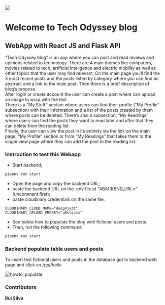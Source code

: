 
<img align="center" src="https://github.com/Group-Rodrigo-Luis-Rui/4Geeks-Final-Project-Team-1/assets/64076622/d6055c00-dd38-4c66-8854-c8fe56856932" />

# Welcome to Tech Odyssey blog

## WebApp with React JS and Flask API

“Tech Odyssey blog” is an app where you can post and read reviews and opinions related to technology. There are 4 main themes like computers, movies related to tech, artificial inteligence and electric mobility as well as other topics that the user may find relevant.
On the main page you’ll find the 3 most recent posts and the posts listed by category where you can find an abstract and a link to the main post. Then there is a brief description of blog’s propose.<br>
After login or create account the user can create a post where can upload an image to wrap with the text.<br>
There is a “My Stuff” section where users can find their profile (“My Profile” subsection) with their information and a list of the posts created by them where posts can be deleted. There’s also a subsection, “My Readings” where users can find the posts they want to read later and after that they can delete from the reading list.<br>
Finally, the user can view the post in its entirety via the link on the main page, “My Profile” section or from “My Readings” that takes them to the single view page where they can add the post to the reading list.

### Instruction to test this Webapp

- Start backend;
```sh
pipenv run start
```
- Open the page and copy the backend URL;
- paste the backend URL on the .env file at "#BACKEND_URL=" (uncomment first);
- paste cloudinary credentials on the same file:
```
CLOUDINARY_CLOUD_NAME="deog4jy3t"
CLOUDINARY_UPLOAD_PRESET="u8sisass"
```
- See below how to populate the blog with fictional users and posts.
- Then, run the following command:
```sh
pipenv run start
```
### Backend populate table users and posts

To insert test fictional users and posts in the database got to backend web page and click on */api/hello*

![howto_populate](https://github.com/Group-Rodrigo-Luis-Rui/4Geeks-Final-Project-Team-1/assets/64076622/0857b175-cefa-4531-8827-373f04c8ea4b)


### Contributors
<a target="_blank" src="https://www.linkedin.com/in/ruisilva775/"><strong>Rui Silva<strong/><a/>
